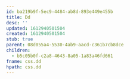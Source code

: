 ```yaml
---
id: ba219b9f-5ec9-4484-ab8d-893e449e455b
title: Dd
desc: ''
updated: 1612940501504
created: 1612940501504
stub: true
parent: 08d055a4-5530-4ab9-aacd-c361b7cb8dce
children:
  - b5c05b0f-c2a8-4643-8a05-1a83a46fd661
fname: css.dd
hpath: css.dd
---
```



